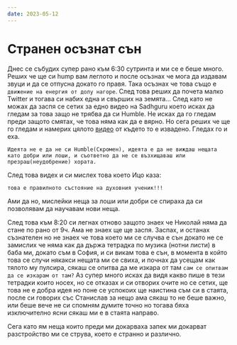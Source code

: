 ```yaml
---
date: 2023-05-12
---
```

# Странен осъзнат сън
Днес се събудих супер рано към 6:30 сутринта и ми се е беше много. Реших че ще си hump вам леглото и после осъзнах че мога да издавам звуци и да се отпусна докато го правя. Така осъзнах че това също е `движение на енергия от долу нагоре`. След това реших да почета малко Twitter и тогава си набих една и свърших на земята... След като не можах да заспя се сетих за едно видео на Sadhguru което исках да гледам за това защо не трябва да си Humble. Не исках да го гледам преди защото смятах, че това няма как да е вярно. Но сега реших че ще го гледам и намерих цялото [видео](https://youtu.be/mYDIZ079uVY) от където то е извадено. Гледах го и еха. 
```
Идеята не е да не си Humble(Скромен), идеята е да не виждаш нещата като добри или лоши, и съответно да не се възхищаваш или презраш(неудобрение) хората. 
```
След това видех и си мислех това което Ицо каза: 
```
това е правилното състояние на духовния ученик!!!
```
Ами да но, мислейки неща за лоши или добри се спираха да си позволявам да научавам нови неща. 

След това към 8:20 си легнах отново защото знаех че Николай няма да стане по рано от 9ч. Ама не знаех ще ще заспя. Заспах, и останах съзнателен но не знаех че това което ми се случва е сън докато не се замислих че няма как да държа тетрадка по музика (нотни листи) в баба ми, докато съм в София, и си викам това е сън, в момента в който това се случи някакси нещата ми се свиха, и почнах да усещам как тялото му пулсира, сякаш се опитва да ме изкара от там `сам се опитвам да се изкарам от там?` Аз супер много исках да видя какво пише в тези тетрадки които носех, но се отказах и си отворих очите но се сетих, ще това не е добра идея но поне се успокоих ще наистина съм си в стаята, после си говорих със Станислав за нещо ама сякаш то не беше важно, или беше вече не си спомням думите точно но тогава бяха изключително ясни сякаш ми е в стаята направо. 

Сега като ям неща които преди ми докарваха запек ми докарват разстройство ми се струва, което е странно и различно. 